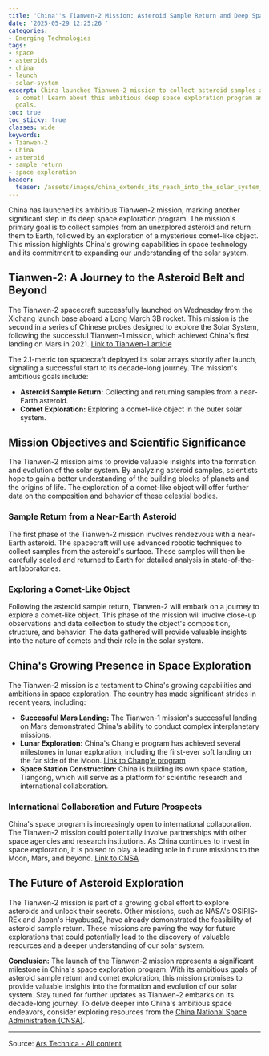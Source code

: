 ```yaml
---
title: 'China''s Tianwen-2 Mission: Asteroid Sample Return and Deep Space Exploration'
date: '2025-05-29 12:25:26 '
categories:
- Emerging Technologies
tags:
- space
- asteroids
- china
- launch
- solar-system
excerpt: China launches Tianwen-2 mission to collect asteroid samples and explore
  a comet! Learn about this ambitious deep space exploration program and its scientific
  goals.
toc: true
toc_sticky: true
classes: wide
keywords:
- Tianwen-2
- China
- asteroid
- sample return
- space exploration
header:
  teaser: /assets/images/china_extends_its_reach_into_the_solar_system_with_20250529122526.jpg
---
```


China has launched its ambitious Tianwen-2 mission, marking another significant step in its deep space exploration program. The mission's primary goal is to collect samples from an unexplored asteroid and return them to Earth, followed by an exploration of a mysterious comet-like object. This mission highlights China's growing capabilities in space technology and its commitment to expanding our understanding of the solar system.

## Tianwen-2: A Journey to the Asteroid Belt and Beyond

The Tianwen-2 spacecraft successfully launched on Wednesday from the Xichang launch base aboard a Long March 3B rocket. This mission is the second in a series of Chinese probes designed to explore the Solar System, following the successful Tianwen-1 mission, which achieved China's first landing on Mars in 2021. [Link to Tianwen-1 article](https://www.space.com/china-mars-rover-zhurong-mission-success)

The 2.1-metric ton spacecraft deployed its solar arrays shortly after launch, signaling a successful start to its decade-long journey. The mission's ambitious goals include:

*   **Asteroid Sample Return:** Collecting and returning samples from a near-Earth asteroid.
*   **Comet Exploration:** Exploring a comet-like object in the outer solar system.

## Mission Objectives and Scientific Significance

The Tianwen-2 mission aims to provide valuable insights into the formation and evolution of the solar system. By analyzing asteroid samples, scientists hope to gain a better understanding of the building blocks of planets and the origins of life. The exploration of a comet-like object will offer further data on the composition and behavior of these celestial bodies.

### Sample Return from a Near-Earth Asteroid

The first phase of the Tianwen-2 mission involves rendezvous with a near-Earth asteroid. The spacecraft will use advanced robotic techniques to collect samples from the asteroid's surface. These samples will then be carefully sealed and returned to Earth for detailed analysis in state-of-the-art laboratories.

### Exploring a Comet-Like Object

Following the asteroid sample return, Tianwen-2 will embark on a journey to explore a comet-like object. This phase of the mission will involve close-up observations and data collection to study the object's composition, structure, and behavior. The data gathered will provide valuable insights into the nature of comets and their role in the solar system.

## China's Growing Presence in Space Exploration

The Tianwen-2 mission is a testament to China's growing capabilities and ambitions in space exploration. The country has made significant strides in recent years, including:

*   **Successful Mars Landing:** The Tianwen-1 mission's successful landing on Mars demonstrated China's ability to conduct complex interplanetary missions.
*   **Lunar Exploration:** China's Chang'e program has achieved several milestones in lunar exploration, including the first-ever soft landing on the far side of the Moon. [Link to Chang'e program](https://www.planetary.org/missions/change-missions)
*   **Space Station Construction:** China is building its own space station, Tiangong, which will serve as a platform for scientific research and international collaboration.

### International Collaboration and Future Prospects

China's space program is increasingly open to international collaboration. The Tianwen-2 mission could potentially involve partnerships with other space agencies and research institutions. As China continues to invest in space exploration, it is poised to play a leading role in future missions to the Moon, Mars, and beyond. [Link to CNSA](https://www.cnsa.gov.cn/english/)

## The Future of Asteroid Exploration

The Tianwen-2 mission is part of a growing global effort to explore asteroids and unlock their secrets. Other missions, such as NASA's OSIRIS-REx and Japan's Hayabusa2, have already demonstrated the feasibility of asteroid sample return. These missions are paving the way for future explorations that could potentially lead to the discovery of valuable resources and a deeper understanding of our solar system.

**Conclusion:** The launch of the Tianwen-2 mission represents a significant milestone in China's space exploration program. With its ambitious goals of asteroid sample return and comet exploration, this mission promises to provide valuable insights into the formation and evolution of our solar system. Stay tuned for further updates as Tianwen-2 embarks on its decade-long journey. To delve deeper into China's ambitious space endeavors, consider exploring resources from the [China National Space Administration (CNSA)](https://www.cnsa.gov.cn/english/).

---

Source: [Ars Technica - All content](https://arstechnica.com/science/2025/05/china-extends-its-reach-into-the-solar-system-with-launch-of-asteroid-mission/)